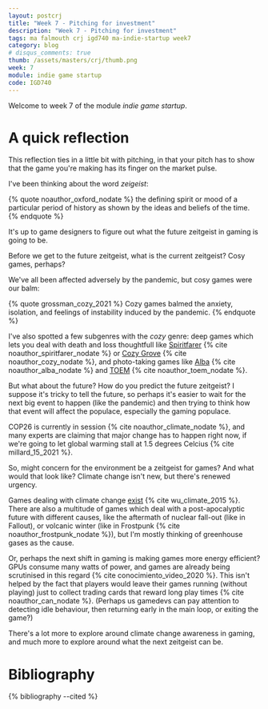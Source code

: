 ```yaml
---
layout: postcrj
title: "Week 7 - Pitching for investment"
description: "Week 7 - Pitching for investment"
tags: ma falmouth crj igd740 ma-indie-startup week7 
category: blog
# disqus_comments: true
thumb: /assets/masters/crj/thumb.png
week: 7
module: indie game startup
code: IGD740
---
```


Welcome to week 7 of the module _indie game startup_.

# A quick reflection

This reflection ties in a little bit with pitching, in that your pitch has to show that the game you're making has its finger on the market pulse.

I've been thinking about the word *zeigeist*:

{% quote noauthor_oxford_nodate %}
the defining spirit or mood of a particular period of history as shown by the ideas and beliefs of the time.
{% endquote %}

It's up to game designers to figure out what the future zeitgeist in gaming is going to be.

Before we get to the future zeitgeist, what is the current zeitgeist? Cosy games, perhaps?

We've all been affected adversely by the pandemic, but cosy games were our balm:

{% quote grossman_cozy_2021 %}
Cozy games balmed the anxiety, isolation, and feelings of instability induced by the pandemic.
{% endquote %}

I've also spotted a few subgenres with the *cozy* genre: deep games which lets you deal with death and loss thoughtfull like [Spiritfarer](https://thunderlotusgames.com/spiritfarer/) {% cite noauthor_spiritfarer_nodate %} or [Cozy Grove](https://store.steampowered.com/app/1458100/Cozy_Grove/) {% cite noauthor_cozy_nodate %}, and photo-taking games like [Alba](https://www.albawildlife.com/) {% cite noauthor_alba_nodate %} and [TOEM](https://store.steampowered.com/app/1307580/TOEM/) {% cite noauthor_toem_nodate %}.

But what about the future? How do you predict the future zeitgeist? I suppose it's tricky to tell the future, so perhaps it's easier to wait for the next big event to happen (like the pandemic) and then trying to think how that event will affect the populace, especially the gaming populace.

COP26 is currently in session {% cite noauthor_climate_nodate %}, and many experts are claiming that major change has to happen right now, if we're going to let global warming stall at 1.5 degrees Celcius {% cite millard_15_2021 %}.

So, might concern for the environment be a zeitgeist for games? And what would that look like? Climate change isn't new, but there's renewed urgency.

Games dealing with climate change [exist](/assets/posts/2021-11-07-week-7--pitching-for-investment/WUandLEEnclimate2566.pdf) {% cite wu_climate_2015 %}. There are also a multitude of games which deal with a post-apocalyptic future with different causes, like the aftermath of nuclear fall-out (like in Fallout), or volcanic winter (like in Frostpunk {% cite noauthor_frostpunk_nodate %}), but I'm mostly thinking of greenhouse gases as the cause.

Or, perhaps the next shift in gaming is making games more energy efficient? GPUs consume many watts of power, and games are already being scrutinised in this regard {% cite conocimiento_video_2020 %}. This isn't helped by the fact that players would leave their games running (without playing) just to collect trading cards that reward long play times {% cite noauthor_can_nodate %}. (Perhaps us gamedevs can pay attention to detecting idle behaviour, then returning early in the main loop, or exiting the game?)

There's a lot more to explore around climate change awareness in gaming, and much more to explore around what the next zeitgeist can be.

# Bibliography

{% bibliography --cited %}
